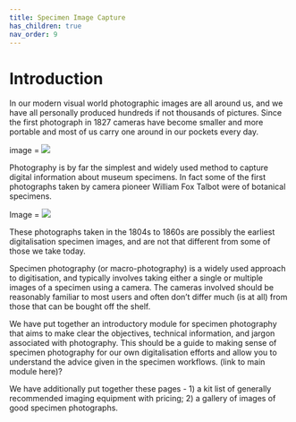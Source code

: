 ```yaml
---
title: Specimen Image Capture
has_children: true
nav_order: 9
---
```


# Introduction
In our modern visual world photographic images are all around us, and we have all personally produced hundreds if not thousands of pictures. Since the first photograph in 1827 cameras have become smaller and more portable and most of us carry one around in our pockets every day. 

image = ![](.png)

Photography is by far the simplest and widely used method to capture digital information about museum specimens. In fact some of the first photographs taken by camera pioneer William Fox Talbot were of botanical specimens.

Image = ![](.png)

These photographs taken in the 1804s to 1860s are possibly the earliest digitalisation specimen images, and are not that different from some of those we take today.

Specimen photography (or macro-photography) is a widely used approach to digitisation, and typically involves taking either a single or multiple images of a specimen using a camera. The cameras involved should be reasonably familiar to most users and often don’t differ much (is at all) from those that can be bought off the shelf.  

We have put together an introductory module for specimen photography that aims to make clear the objectives, technical information, and jargon associated with photography. This should be a guide to making sense of specimen photography for our own digitalisation efforts and allow you to understand the advice given in the specimen workflows. (link to main module here)?

We have additionally put together these pages - 1) a kit list of generally recommended imaging equipment with pricing; 2) a gallery of images of good specimen photographs. 

